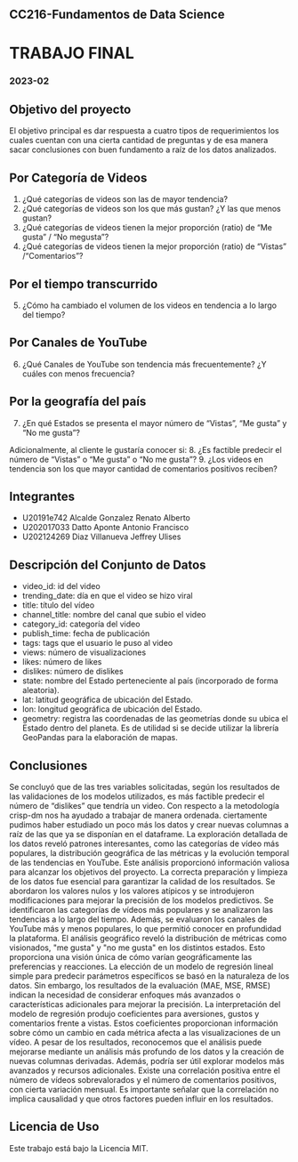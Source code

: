 ## CC216-Fundamentos de Data Science
# TRABAJO FINAL
### 2023-02

## **Objetivo del proyecto**

El objetivo principal es dar respuesta a cuatro tipos de requerimientos los cuales cuentan con una cierta cantidad de preguntas y de esa manera sacar conclusiones con buen fundamento a raíz de los datos analizados.

## **Por Categoría de Videos**
1. ¿Qué categorías de videos son las de mayor tendencia?
2. ¿Qué categorías de videos son los que más gustan? ¿Y las que menos gustan?
3. ¿Qué categorías de videos tienen la mejor proporción (ratio) de “Me gusta” / “No megusta”?
4. ¿Qué categorías de videos tienen la mejor proporción (ratio) de “Vistas” /“Comentarios”?

## **Por el tiempo transcurrido**
5. ¿Cómo ha cambiado el volumen de los videos en tendencia a lo largo del tiempo?

## **Por Canales de YouTube**
6. ¿Qué Canales de YouTube son tendencia más frecuentemente? ¿Y cuáles con menos frecuencia?

## **Por la geografía del país**
7. ¿En qué Estados se presenta el mayor número de “Vistas”, “Me gusta” y “No me gusta”?

Adicionalmente, al cliente le gustaría conocer si:
8. ¿Es factible predecir el número de “Vistas” o “Me gusta” o “No me gusta”?
9. ¿Los videos en tendencia son los que mayor cantidad de comentarios positivos reciben?

## **Integrantes**
- U20191e742 Alcalde Gonzalez Renato Alberto
- U202017033 Datto Aponte Antonio Francisco
- U202124269 Diaz Villanueva Jeffrey Ulises

## **Descripción del Conjunto de Datos**
- video_id: id del video
- trending_date: día en que el video se hizo viral
- title: título del vídeo
- channel_title: nombre del canal que subio el video
- category_id: categoría del video
- publish_time: fecha de publicación
- tags: tags que el usuario le puso al video
- views: número de visualizaciones
- likes: número de likes
- dislikes: número de dislikes
- state: nombre del Estado perteneciente al país (incorporado de forma aleatoria).
- lat: latitud geográfica de ubicación del Estado. 
- lon: longitud geográfica de ubicación del Estado.
- geometry: registra las coordenadas de las geometrías donde su ubica el Estado dentro del planeta. Es de utilidad si se decide utilizar la librería GeoPandas para la elaboración de mapas.

## **Conclusiones**
Se concluyó que de las tres variables solicitadas, según los resultados de las validaciones de los modelos utilizados, es más factible predecir el número de “dislikes” que tendría un video.
Con respecto a la metodología crisp-dm nos ha ayudado a trabajar de manera ordenada. ciertamente pudimos haber estudiado un poco más los datos y crear nuevas columnas a raíz de las que ya se disponían en el dataframe.
La exploración detallada de los datos reveló patrones interesantes, como las categorías de vídeo más populares, la distribución geográfica de las métricas y la evolución temporal de las tendencias en YouTube. Este análisis proporcionó información valiosa para alcanzar los objetivos del proyecto.
La correcta preparación y limpieza de los datos fue esencial para garantizar la calidad de los resultados. Se abordaron los valores nulos y los valores atípicos y se introdujeron modificaciones para mejorar la precisión de los modelos predictivos.
Se identificaron las categorías de vídeos más populares y se analizaron las tendencias a lo largo del tiempo. Además, se evaluaron los canales de YouTube más y menos populares, lo que permitió conocer en profundidad la plataforma.
El análisis geográfico reveló la distribución de métricas como visionados, "me gusta" y "no me gusta" en los distintos estados. Esto proporciona una visión única de cómo varían geográficamente las preferencias y reacciones.
La elección de un modelo de regresión lineal simple para predecir parámetros específicos se basó en la naturaleza de los datos. Sin embargo, los resultados de la evaluación (MAE, MSE, RMSE) indican la necesidad de considerar enfoques más avanzados o características adicionales para mejorar la precisión.
La interpretación del modelo de regresión produjo coeficientes para aversiones, gustos y comentarios frente a vistas. Estos coeficientes proporcionan información sobre cómo un cambio en cada métrica afecta a las visualizaciones de un vídeo.
A pesar de los resultados, reconocemos que el análisis puede mejorarse mediante un análisis más profundo de los datos y la creación de nuevas columnas derivadas. Además, podría ser útil explorar modelos más avanzados y recursos adicionales.
Existe una correlación positiva entre el número de vídeos sobrevalorados y el número de comentarios positivos, con cierta variación mensual. Es importante señalar que la correlación no implica causalidad y que otros factores pueden influir en los resultados.

## **Licencia de Uso**
Este trabajo está bajo la Licencia MIT.

